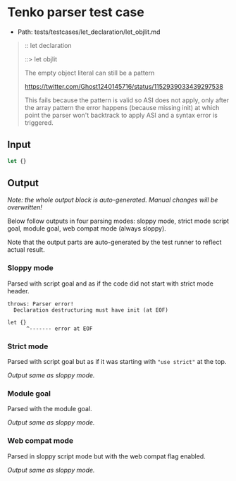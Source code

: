 # Tenko parser test case

- Path: tests/testcases/let_declaration/let_objlit.md

> :: let declaration
>
> ::> let objlit
>
> The empty object literal can still be a pattern
>
> https://twitter.com/Ghost1240145716/status/1152939033439297538
>
> This fails because the pattern is valid so ASI does not apply, only after the array pattern the error happens (because missing init) at which point the parser won't backtrack to apply ASI and a syntax error is triggered.

## Input

`````js
let {}
`````

## Output

_Note: the whole output block is auto-generated. Manual changes will be overwritten!_

Below follow outputs in four parsing modes: sloppy mode, strict mode script goal, module goal, web compat mode (always sloppy).

Note that the output parts are auto-generated by the test runner to reflect actual result.

### Sloppy mode

Parsed with script goal and as if the code did not start with strict mode header.

`````
throws: Parser error!
  Declaration destructuring must have init (at EOF)

let {}
      ^------- error at EOF
`````

### Strict mode

Parsed with script goal but as if it was starting with `"use strict"` at the top.

_Output same as sloppy mode._

### Module goal

Parsed with the module goal.

_Output same as sloppy mode._

### Web compat mode

Parsed in sloppy script mode but with the web compat flag enabled.

_Output same as sloppy mode._

